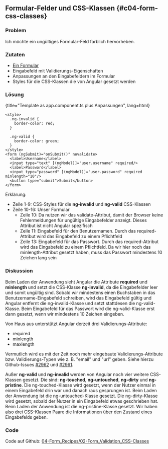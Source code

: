 ## Formular-Felder und CSS-Klassen {#c04-form-css-classes}

### Problem

Ich möchte ein ungültiges Formular-Feld farblich hervorheben.

### Zutaten
* [Ein Formular](#c04-simple-form)
* Eingabefeld mit Validierungs-Eigenschaften
* Anpassungen an den Eingabefeldern im Formular
* Styles für die CSS-Klassen die von Angular gesetzt werden

### Lösung

{title="Template as app.component.ts plus Anpassungen", lang=html}
```
<style>
  .ng-invalid {
    border-color: red;
  }

  .ng-valid {
    border-color: green;
  }
</style>
<form (ngSubmit)="onSubmit()" novalidate>
  <label>Username</label>
  <input type="text" [(ngModel)]="user.username" required/>
  <label>Password</label>
  <input type="password" [(ngModel)]="user.password" required minlength="10"/>
  <button type="submit">Submit</button>
</form>
```

Erklärung:

* Zeile 1-9: CSS-Styles für die __ng-invalid__ und __ng-valid__ CSS-Klassen
* Zeile 10-16: Unser Formular
  * Zeile 10: Da nutzen wir das validate-Attribut, damit der Browser keine Fehlermeldungen für ungültige Eingabefelder anzeigt. Dieses Attribut ist nicht Angular spezifisch
  * Zeile 11: Eingabefeld für den Benutzernamen. Durch das required-Attribut wird das Eingabefeld zu einem Pflichtfeld
  * Zeile 13: Eingabefeld für das Passwort. Durch das required-Attribut wird das Eingabefeld zu einem Pflichtfeld. Da wir hier noch das minlength-Attribut gesetzt haben, muss das Passwort mindestens 10 Zeichen lang sein

### Diskussion

Beim Laden der Anwendung sieht Angular die Attribute __required__ und __minlength__ und setzt die CSS-Klasse __ng-invalid__, da die Eingabefelder leer und somit ungültig sind. Sobald wir mindestens einen Buchstaben in das Benutzername-Eingabefeld schreiben, wird das Eingabefeld gültig und Angular entfernt die ng-invalid-Klasse und setzt stattdesen die ng-valid-Klasse. Beim Eingabefeld für das Passwort wird die ng-valid-Klasse erst dann gesetzt, wenn wir mindestens 10 Zeichen eingeben.

Von Haus aus unterstützt Angular derzeit drei Validierungs-Attribute:
* required
* minlength
* maxlength

Vermutlich wird es mit der Zeit noch mehr eingebaute Validierungs-Attribute bzw. Validierungs-Typen wie z. B. "email" und "url" geben. Siehe hierzu Github-Issues [#2962](https://github.com/angular/angular/issues/2962) und [#2961](https://github.com/angular/angular/issues/2961).

Außer __ng-valid__ und __ng-invalid__ werden von Angular noch vier weitere CSS-Klassen gesetzt. Die sind: __ng-touched__, __ng-untouched__, __ng-dirty__ und __ng-pristine__. Die ng-touched-Klasse wird gesetzt, wenn der Nutzer einmal in einem Eingabefeld drin war und danach raus gesprungen ist. Beim Laden der Anwendung ist die ng-untouched-Klasse gesetzt. Die ng-dirty-Klasse wird gesetzt, sobald der Nutzer in ein Eingabefeld etwas geschrieben hat. Beim Laden der Anwendung ist die ng-pristine-Klasse gesetzt. Wir haben also drei CSS-Klassen Paare die Informationen über den Zustand eines Eingabefelds geben.

### Code

Code auf Github: [04-Form\_Recipes/02-Form\_Validation\_CSS-Classes](https://github.com/jsperts/angular2_kochbuch_code/tree/master/04-Form_Recipes/02-Form_Validation_CSS-Classes)

